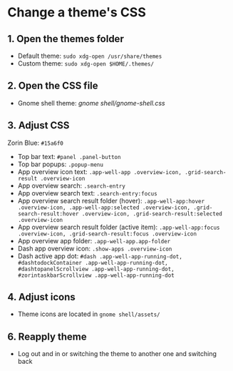 # Change a theme's CSS

## 1. Open the themes folder
  - Default theme: ```sudo xdg-open /usr/share/themes```
  - Custom theme: ```sudo xdg-open $HOME/.themes/```
 
## 2. Open the CSS file
  - Gnome shell theme: *gnome shell/gnome-shell.css*
 
## 3. Adjust CSS
  Zorin Blue: ```#15a6f0```
  - Top bar text: ```#panel .panel-button```
  - Top bar popups: ```.popup-menu```
  - App overview icon text: ```.app-well-app .overview-icon, .grid-search-result .overview-icon```
  - App overview search: ```.search-entry```
  - App overview search text: ```.search-entry:focus```
  - App overview search result folder (hover): ```.app-well-app:hover .overview-icon, .app-well-app:selected .overview-icon, .grid-search-result:hover .overview-icon, .grid-search-result:selected .overview-icon```
  - App overview search result folder (active item): ```.app-well-app:focus .overview-icon, .grid-search-result:focus .overview-icon```
  - App overview app folder: ```.app-well-app.app-folder```
  - Dash app overview icon: ```.show-apps .overview-icon```
  - Dash active app dot: ```#dash .app-well-app-running-dot, #dashtodockContainer .app-well-app-running-dot, #dashtopanelScrollview .app-well-app-running-dot, #zorintaskbarScrollview .app-well-app-running-dot```

## 4. Adjust icons
  - Theme icons are located in ```gnome shell/assets/```

## 6. Reapply theme
- Log out and in or switching the theme to another one and switching back
